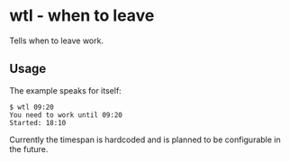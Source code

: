 # wtl - when to leave
Tells when to leave work.

## Usage
The example speaks for itself:

```lang-bash
$ wtl 09:20
You need to work until 09:20
Started: 18:10
```

Currently the timespan is hardcoded and is planned to be configurable in the
future.
